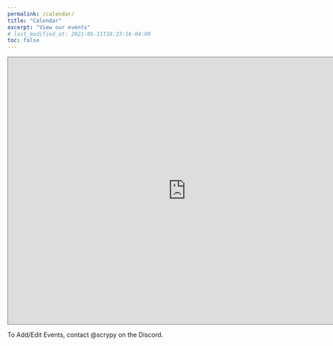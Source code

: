 ```yaml
---
permalink: /calendar/
title: "Calendar"
excerpt: "View our events"
# last_modified_at: 2021-05-11T10:23:16-04:00
toc: false
---
```


<iframe src="https://calendar.google.com/calendar/embed?height=600&wkst=1&bgcolor=%230B8043&ctz=America%2FDenver&src=aHN0anBpcDl2NXFjaGs1bG5kMTdobDdxY2dAZ3JvdXAuY2FsZW5kYXIuZ29vZ2xlLmNvbQ&color=%23009688&showPrint=0&showCalendars=0&showTitle=0" style="border:solid 1px #777" width="800" height="600" frameborder="0" scrolling="no"></iframe>

To Add/Edit Events, contact @scrypy on the Discord.
